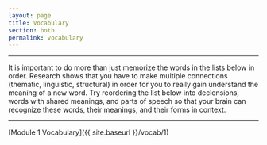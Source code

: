 ```yaml
---
layout: page
title: Vocabulary
section: both
permalink: vocabulary
---
```


***

It is important to do more than just memorize the words in the lists below in order. Research shows that you have to make multiple connections (thematic, linguistic, structural) in order for you to really gain understand the meaning of a new word. Try reordering the list below into declensions, words with shared meanings, and parts of speech so that your brain can recognize these words, their meanings, and their forms in context.

***

[Module 1 Vocabulary]({{ site.baseurl }}/vocab/1)
